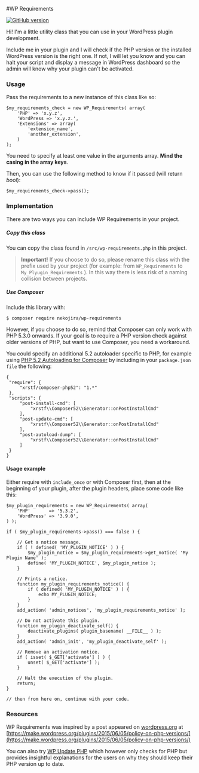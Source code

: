 #WP Requirements

[![GitHub version](https://badge.fury.io/gh/nekojira%2Fwp-requirements.svg)](http://badge.fury.io/gh/nekojira%2Fwp-requirements)

Hi! I'm a little utility class that you can use in your WordPress plugin development.

Include me in your plugin and I will check if the PHP version or the installed WordPress version is the right one. If not, I will let you know and you can halt your script and display a message in WordPress dashboard so the admin will know why your plugin can't be activated.

### Usage

Pass the requirements to a new instance of this class like so:

    $my_requirements_check = new WP_Requirements( array(
        'PHP' => 'x.y.z',
        'WordPress => 'x.y.z.',
        'Extensions' => array(
            'extension_name',
            'another_extension',
        )
    );
    
You need to specify at least one value in the arguments array. **Mind the casing in the array keys**.

Then, you can use the following method to know if it passed (will return *bool*):

    $my_requirements_check->pass();

### Implementation

There are two ways you can include WP Requirements in your project.

##### Copy this class

You can copy the class found in `/src/wp-requirements.php` in this project.

> **Important!** If you choose to do so, please rename this class with the prefix used by your project (for example: from `WP_Requirements` to `My_Plyugin_Requirements` ). In this way there is less risk of a naming collision between projects.
 
##### Use Composer

Include this library with:

    $ composer require nekojira/wp-requirements
        
However, if you choose to do so, remind that Composer can only work with PHP 5.3.0 onwards. If your goal is to require a PHP version check against older versions of PHP, but want to use Composer, you need a workaround.
 
You could specify an additional 5.2 autoloader specific to PHP, for example using [PHP 5.2 Autoloading for Composer](https://bitbucket.org/xrstf/composer-php52) by including in your `package.json file` the following:
 
	{
	 "require": {
		 "xrstf/composer-php52": "1.*"
	 },
	 "scripts": {
		 "post-install-cmd": [
			 "xrstf\\Composer52\\Generator::onPostInstallCmd"
		 ],
		 "post-update-cmd": [
			 "xrstf\\Composer52\\Generator::onPostInstallCmd"
		 ],
		 "post-autoload-dump": [
			 "xrstf\\Composer52\\Generator::onPostInstallCmd"
		 ]
	 }
	}
 
#### Usage example

Either require with `include_once` or with Composer first, then at the beginning of your plugin, after the plugin headers, place some code like this:
	
	$my_plugin_requirements = new WP_Requirements( array(
		'PHP'       => '5.3.2',
		'WordPress' => '3.9.0',
	) );
	
	if ( $my_plugin_requirements->pass() === false ) {
	
	    // Get a notice message.
		if ( ! defined( 'MY_PLUGIN_NOTICE' ) ) {
			$my_plugin_notice = $my_plugin_requirements->get_notice( 'My Plugin Name' );
			define( 'MY_PLUGIN_NOTICE', $my_plugin_notice );
		}
		
		// Prints a notice.
		function my_plugin_requirements_notice() {
			if ( defined( 'MY_PLUGIN_NOTICE' ) ) {
				echo MY_PLUGIN_NOTICE;
			}
		}
		add_action( 'admin_notices', 'my_plugin_requirements_notice' );
	
	    // Do not activate this plugin.
		function my_plugin_deactivate_self() {
			deactivate_plugins( plugin_basename( __FILE__ ) );
		}
		add_action( 'admin_init', 'my_plugin_deactivate_self' );
	
	    // Remove an activation notice.
		if ( isset( $_GET['activate'] ) ) {
			unset( $_GET['activate'] );
		}
	
	    // Halt the execution of the plugin.
		return;
	}
	
	// then from here on, continue with your code.

### Resources

WP Requirements was inspired by a post appeared on [wordpress.org](https://wordpress.org) at
[https://make.wordpress.org/plugins/2015/06/05/policy-on-php-versions/](https://make.wordpress.org/plugins/2015/06/05/policy-on-php-versions/)

You can also try [WP Update PHP](https://github.com/WPupdatePHP/wp-update-php) which however only checks for PHP but provides insightful explanations for the users on why they should keep their PHP version up to date.	

